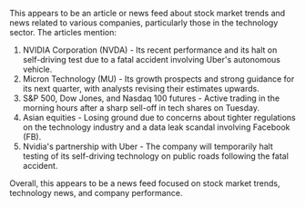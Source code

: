 This appears to be an article or news feed about stock market trends and news related to various companies, particularly those in the technology sector. The articles mention:

1. NVIDIA Corporation (NVDA) - Its recent performance and its halt on self-driving test due to a fatal accident involving Uber's autonomous vehicle.
2. Micron Technology (MU) - Its growth prospects and strong guidance for its next quarter, with analysts revising their estimates upwards.
3. S&P 500, Dow Jones, and Nasdaq 100 futures - Active trading in the morning hours after a sharp sell-off in tech shares on Tuesday.
4. Asian equities - Losing ground due to concerns about tighter regulations on the technology industry and a data leak scandal involving Facebook (FB).
5. Nvidia's partnership with Uber - The company will temporarily halt testing of its self-driving technology on public roads following the fatal accident.

Overall, this appears to be a news feed focused on stock market trends, technology news, and company performance.